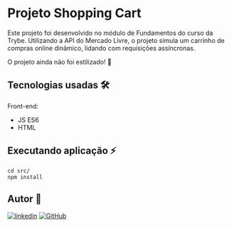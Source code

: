 # Projeto Shopping Cart

Este projeto foi desenvolvido no módulo de Fundamentos do curso da Trybe.
Utilizando a API do Mercado Livre, o projeto simula um carrinho de compras online dinâmico, lidando com requisições assíncronas.

O projeto ainda não foi estilizado! :construction:

## Tecnologias usadas 🛠

Front-end:
- JS ES6
- HTML

## Executando aplicação ⚡️

```
cd src/
npm install
``` 

## Autor 👥

[![linkedin](https://img.shields.io/badge/LinkedIn-0077B5?style=for-the-badge&logo=linkedin&logoColor=white)](https://www.linkedin.com/in/marques-bruno/](https://www.linkedin.com/in/marques-bruno/))
[![GitHub](https://img.shields.io/badge/github-%23121011.svg?style=for-the-badge&logo=github&logoColor=white)](https://github.com/marqsbruno](https://github.com/marqsbruno))
